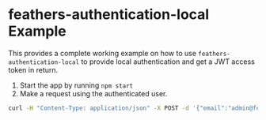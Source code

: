 # feathers-authentication-local Example

This provides a complete working example on how to use `feathers-authentication-local` to provide local authentication and get a JWT access token in return.

1. Start the app by running `npm start`
2. Make a request using the authenticated user.

```bash
curl -H "Content-Type: application/json" -X POST -d '{"email":"admin@feathersjs.com","password":"admin"}' http://localhost:3030/authentication
```
